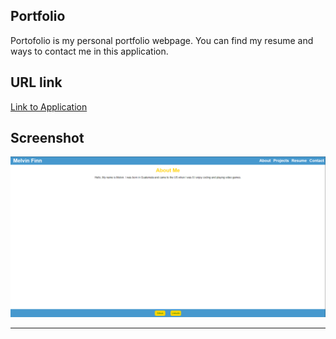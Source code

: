 ## Portfolio

Portofolio is my personal portfolio webpage. You can find my resume and ways to contact me in this application.

## URL link

[Link to Application](https://react-portfolio-mf.herokuapp.com/about)

## Screenshot

![Portfolio Screenshot](https://github.com/campe0n/react/blob/main/src/images/ss.PNG)

---
